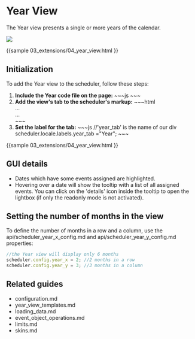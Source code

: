 Year View 
==============

The Year view presents a single or more years of the calendar.

<img src="year_view.png"/>

{{sample
	03_extensions/04_year_view.html
}}

Initialization
-------------------------------
To add the Year view  to the scheduler, follow these steps:

<ol>
	<li><b>Include the Year code file on the page:</b>
~~~js
<script src="../codebase/ext/dhtmlxscheduler_year_view.js" ></script>
~~~
    </li>
    <li> <b>Add the view's tab to the scheduler's markup:</b>
~~~html
<div id="scheduler_here" class="dhx_cal_container" ...>
	<div class="dhx_cal_navline">
	   ...
	   <div class="dhx_cal_tab" name="year_tab" style="right:280px;"></div>
    </div>
	...	
</div>
~~~
	</li>
    <li><b>Set the label for the tab:</b>
~~~js
//'year_tab' is the name of our div
scheduler.locale.labels.year_tab ="Year"; 
~~~
	</li>
</ol>

{{sample
	03_extensions/04_year_view.html
}}



GUI details 
---------------------------------------------------------

- Dates which have some events assigned are highlighted. 
- Hovering over a date will show the tooltip with a list of all assigned events. You can click on the 'details' icon inside the tooltip to open the lightbox (if only the readonly mode is not activated).



Setting the number of months in the view
------------------------------------------------

To define the number of months in a row and a column, use the api/scheduler_year_x_config.md and api/scheduler_year_y_config.md properties:

~~~js
//the Year view will display only 6 months
scheduler.config.year_x = 2; //2 months in a row
scheduler.config.year_y = 3; //3 months in a column

~~~


Related guides
----------------------------------------

- configuration.md
- year_view_templates.md
- loading_data.md
- event_object_operations.md
- limits.md
- skins.md
